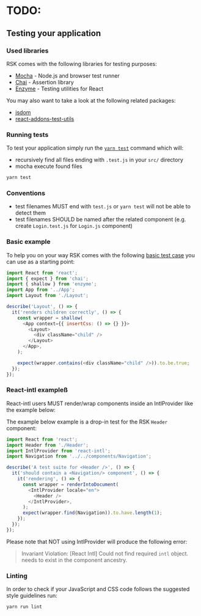 # TODO:

## Testing your application

### Used libraries

RSK comes with the following libraries for testing purposes:

* [Mocha](https://mochajs.org/) - Node.js and browser test runner
* [Chai](http://chaijs.com/) - Assertion library
* [Enzyme](https://github.com/airbnb/enzyme) - Testing utilities for React

You may also want to take a look at the following related packages:

* [jsdom](https://github.com/tmpvar/jsdom)
* [react-addons-test-utils](https://www.npmjs.com/package/react-addons-test-utils)

### Running tests

To test your application simply run the
[`yarn test`](https://github.com/kriasoft/react-starter-kit/blob/b22b1810461cec9c53eedffe632a3ce70a6b29a3/package.json#L154)
command which will:

* recursively find all files ending with `.test.js` in your `src/` directory
* mocha execute found files

```bash
yarn test
```

### Conventions

* test filenames MUST end with `test.js` or `yarn test` will not be able to detect them
* test filenames SHOULD be named after the related component (e.g. create `Login.test.js` for
  `Login.js` component)

### Basic example

To help you on your way RSK comes with the following
[basic test case](https://github.com/kriasoft/react-starter-kit/blob/master/src/components/Layout/Layout.test.js)
you can use as a starting point:

```js
import React from 'react';
import { expect } from 'chai';
import { shallow } from 'enzyme';
import App from '../App';
import Layout from './Layout';

describe('Layout', () => {
  it('renders children correctly', () => {
    const wrapper = shallow(
      <App context={{ insertCss: () => {} }}>
        <Layout>
          <div className="child" />
        </Layout>
      </App>,
    );

    expect(wrapper.contains(<div className="child" />)).to.be.true;
  });
});
```

### React-intl exampleß

React-intl users MUST render/wrap components inside an IntlProvider like the example below:

The example below example is a drop-in test for the RSK `Header` component:

```js
import React from 'react';
import Header from './Header';
import IntlProvider from 'react-intl';
import Navigation from '../../components/Navigation';

describe('A test suite for <Header />', () => {
  it('should contain a <Navigation/> component', () => {
    it('rendering', () => {
      const wrapper = renderIntoDocument(
        <IntlProvider locale="en">
          <Header />
        </IntlProvider>,
      );
      expect(wrapper.find(Navigation)).to.have.length(1);
    });
  });
});
```

Please note that NOT using IntlProvider will produce the following error:

> Invariant Violation: [React Intl] Could not find required `intl` object. <IntlProvider>
> needs to exist in the component ancestry.

### Linting

In order to check if your JavaScript and CSS code follows the suggested style guidelines run:

```bash
yarn run lint
```
